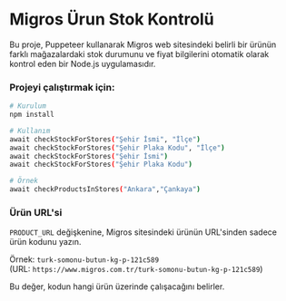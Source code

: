 # Migros Ürun Stok Kontrolü
Bu proje, Puppeteer kullanarak Migros web sitesindeki belirli bir ürünün farklı mağazalardaki stok durumunu ve fiyat bilgilerini otomatik olarak kontrol eden bir Node.js uygulamasıdır.

### Projeyi çalıştırmak için:
```bash
# Kurulum
npm install

# Kullanım
await checkStockForStores("Şehir İsmi", "İlçe")
await checkStockForStores("Şehir Plaka Kodu", "İlçe")
await checkStockForStores("Şehir İsmi")
await checkStockForStores("Şehir Plaka Kodu")

# Örnek
await checkProductsInStores("Ankara","Çankaya")
```
### Ürün URL'si

`PRODUCT_URL` değişkenine, Migros sitesindeki ürünün URL'sinden sadece ürün kodunu yazın.

Örnek: `turk-somonu-butun-kg-p-121c589`  
(URL: `https://www.migros.com.tr/turk-somonu-butun-kg-p-121c589`)

Bu değer, kodun hangi ürün üzerinde çalışacağını belirler.
